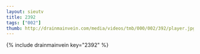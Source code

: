 ```yaml
--- 
layout: sieutv
title: 2392
tags: ["002"]
thumb: http://drainmainvein.com/media/videos/tmb/000/002/392/player.jpg
---
```

{% include drainmainvein key="2392" %} 
